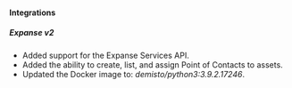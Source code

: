 
#### Integrations
##### Expanse v2
- Added support for the Expanse Services API.
- Added the ability to create, list, and assign Point of Contacts to assets.
- Updated the Docker image to: *demisto/python3:3.9.2.17246*.
